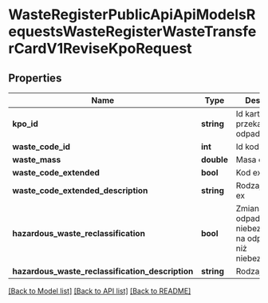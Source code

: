 # WasteRegisterPublicApiApiModelsRequestsWasteRegisterWasteTransferCardV1ReviseKpoRequest

## Properties
Name | Type | Description | Notes
------------ | ------------- | ------------- | -------------
**kpo_id** | **string** | Id karty przekazania odpadów | [optional] 
**waste_code_id** | **int** | Id kodu odpadu | [optional] 
**waste_mass** | **double** | Masa odpadów | [optional] 
**waste_code_extended** | **bool** | Kod ex | [optional] 
**waste_code_extended_description** | **string** | Rodzaj odpadu ex | [optional] 
**hazardous_waste_reclassification** | **bool** | Zmiana statusu odpadów niebezpiecznych na odpady inne niż niebezpieczne | [optional] 
**hazardous_waste_reclassification_description** | **string** | Rodzaj odpadu | [optional] 

[[Back to Model list]](../README.md#documentation-for-models) [[Back to API list]](../README.md#documentation-for-api-endpoints) [[Back to README]](../README.md)


